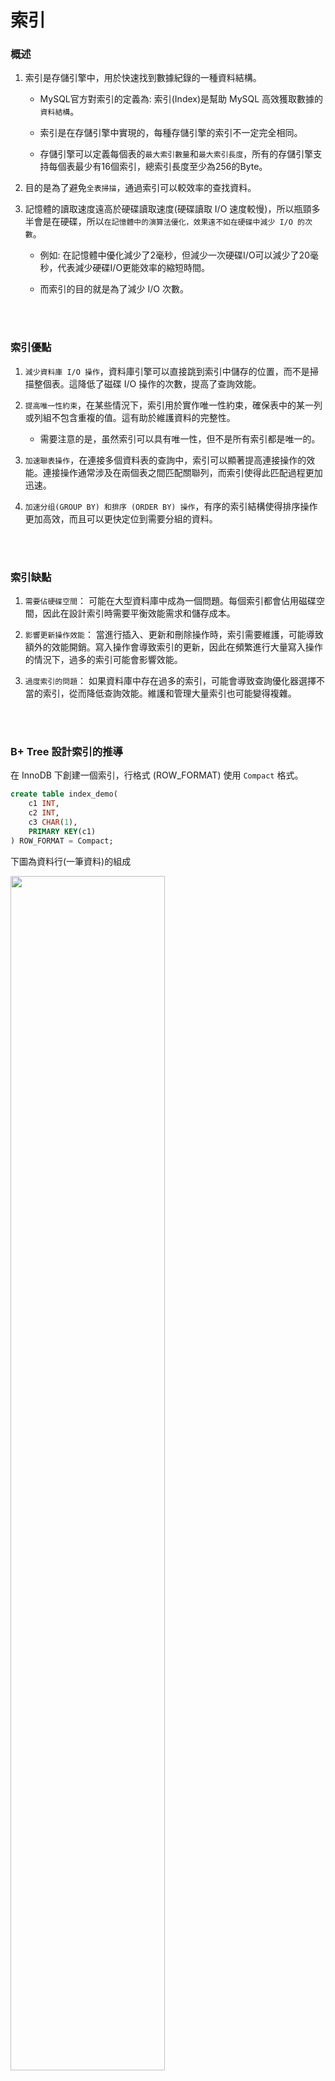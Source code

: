 # 索引

### 概述

1. 索引是存儲引擎中，用於快速找到數據紀錄的一種資料結構。

    * MySQL官方對索引的定義為: 索引(Index)是幫助 MySQL 高效獲取數據的`資料結構`。

    * 索引是在存儲引擎中實現的，每種存儲引擎的索引不一定完全相同。

    * 存儲引擎可以定義每個表的`最大索引數量`和`最大索引長度`，所有的存儲引擎支持每個表最少有16個索引，總索引長度至少為256的Byte。

2. 目的是為了避免`全表掃描`，通過索引可以較效率的查找資料。

3. 記憶體的讀取速度遠高於硬碟讀取速度(硬碟讀取 I/O 速度較慢)，所以瓶頸多半會是在硬碟，所以`在記憶體中的演算法優化，效果遠不如在硬碟中減少 I/O 的次數`。

    * 例如: 在記憶體中優化減少了2毫秒，但減少一次硬碟I/O可以減少了20毫秒，代表減少硬碟I/O更能效率的縮短時間。

    * 而索引的目的就是為了減少 I/O 次數。

<br/>

<br/>

### 索引優點

1. `減少資料庫 I/O 操作`，資料庫引擎可以直接跳到索引中儲存的位置，而不是掃描整個表。這降低了磁碟 I/O 操作的次數，提高了查詢效能。

2. `提高唯一性約束`，在某些情況下，索引用於實作唯一性約束，確保表中的某一列或列組不包含重複的值。這有助於維護資料的完整性。

    * 需要注意的是，虽然索引可以具有唯一性，但不是所有索引都是唯一的。

3. `加速聯表操作`，在連接多個資料表的查詢中，索引可以顯著提高連接操作的效能。連接操作通常涉及在兩個表之間匹配關聯列，而索引使得此匹配過程更加迅速。

4. `加速分组(GROUP BY) 和排序 (ORDER BY) 操作`，有序的索引結構使得排序操作更加高效，而且可以更快定位到需要分組的資料。

<br/>

<br/>

### 索引缺點

1. `需要佔硬碟空間`： 可能在大型資料庫中成為一個問題。每個索引都會佔用磁碟空間，因此在設計索引時需要平衡效能需求和儲存成本。

2. `影響更新操作效能`： 當進行插入、更新和刪除操作時，索引需要維護，可能導致額外的效能開銷。寫入操作會導致索引的更新，因此在頻繁進行大量寫入操作的情況下，過多的索引可能會影響效能。

3. `過度索引的問題`： 如果資料庫中存在過多的索引，可能會導致查詢優化器選擇不當的索引，從而降低查詢效能。維護和管理大量索引也可能變得複雜。

<br/>

<br/>

### B+ Tree 設計索引的推導

在 InnoDB 下創建一個索引，行格式 (ROW_FORMAT) 使用 `Compact` 格式。

```sql
create table index_demo(
    c1 INT,
    c2 INT,
    c3 CHAR(1),
    PRIMARY KEY(c1)
) ROW_FORMAT = Compact;
```

下圖為資料行(一筆資料)的組成

<img width='70%' src='../../_image/Snipaste_2023-11-27_00-20-57.png'>

* `record_type`: 屬於header的一個屬性
    
    * 0: 普通紀錄
    * 1: 目錄項紀錄
    * 2: 最小紀錄
    * 3: 最大紀錄

* `next_record`: 屬於header的一個屬性，由於頁(page)中的每筆資料，是由 LinkedList 格式串接成的，所以需要有此屬性來表示下一筆資料，即與本筆資料相對的`地址偏移量`。


插入每筆資料時，新插入的資料 PK 值，都必須比上一筆大，以此排序。以下結構是每個頁(page)中，存儲每筆數據的方式。

* 頁和頁之間使用`雙向鏈接串列 Doubly Linked list`，頁中的每筆數據之間使用 `鏈結串列 Linked list`。

* 頁和頁之間，不一定是連續的記憶體位址，所以舉例中，頁的編號不連續。

<img src='../../_image/Snipaste_2023-11-27_02-16-17.png'>

建立目錄項時，都會定義以下資訊

* `key(紀錄中最小的PK值)`

* `page_no(頁編號)`，即頁的記憶體位址

因此若要找 `PK = 20`，則會直接找目錄項3，因為 `12 < 20 < 209`。

<img src='../../_image/Snipaste_2023-11-27_02-19-43.png'>

以上整個結構，稱為`索引`。

繼續改良，每個`目錄項`之間，在 insert 或 update 的時候成本較高，所以也適合改成 Linked List 的方式，因此目錄項的格式也換成數據頁的格式，`record_type = 1`代表`目錄項頁`，`record_type = 0`代表`數據頁`。

<img src='../../_image/Snipaste_2023-11-28_01-25-43.png'>

到此為止，使用此索引結構，查詢 `PK = 20`，只需要 I/O 2次。

* 第1次 : 從硬碟載入頁目錄到記憶體中，找到 `page_no = 9` (因為12 < 20 < 209) 的位址。

* 第2次 : 從硬碟載入數據頁(只載入頁9)，找到 PK = 20 這筆數據。

繼續改良，需要解決另一個問題，當數據太多時，一個目錄頁不夠時，即圖中頁30不夠，需要再生成一個頁32，所以需要`再使用一個總目錄頁來管理目錄頁`。

<img src='../../_image/Snipaste_2023-11-28_01-48-43.png'>

於是結構變成以下(由下往上)

* 第2層 : 管理目錄頁的目錄頁 (根節點)。

* 第1層 : 目錄頁。

* 第0層 : 數據頁。

其實全都是數據頁，只是 record_type 不同而已。

<img src='../../_image/Snipaste_2023-11-28_01-53-22.png'>

<br/>

此最終結構，即是 `B+ Tree`，基於此結構，查找任何數據時，`都只需要 3 次 I/O`。

注意: 此結構建立的時候，並非由下而上，而是由根節點而下建立，[這邊補充說明](./05_索引_2.md#innodb-中-b-tree-注意事項)。

<br/>

<br/>

### B+ Tree 不會超過4層的原因

`葉節點`放實體數據，每頁可以放 100 筆(舉例)。

`非葉節點`不放實體數據，每頁可以放 1000 筆。

所以 B+ Tree 有

* 1層 : 可儲存 `100` 筆紀錄。

* 2層 : 可儲存 1000 * 100 = `100,000` 筆紀錄。

* 3層 : 可儲存 1000 * 1000 * 100 = `100,000,000` 筆紀錄。

* 4層 : 可儲存 1000 * 1000 * 1000 * 100 = `100,000,000,000` 筆紀錄。

4層就可以儲存一千億筆的資料，已經相當夠用。